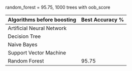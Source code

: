 random_forest = 95.75, 1000 trees with oob_score

| Algorithms before boosting  | Best Accuracy % |
| --------------------------- | --------------- |
|  Artificial Neural Network  |                 |
|  Decision Tree              |                 |
|  Naive Bayes                |                 |
|  Support Vector Machine     |                 |
|  Random Forest              |     95.75       |
